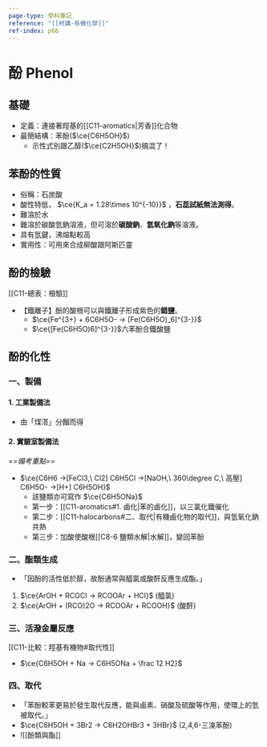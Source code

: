 ```yaml
---
page-type: 學科筆記
reference: "[[柯講-有機化學]]"
ref-index: p66
---
```

# 酚 Phenol
## 基礎
- 定義：連接著羥基的[[C11-aromatics|芳香]]化合物
- 最簡結構：苯酚($\ce{C6H5OH}$)
	- 示性式別跟乙醇($\ce{C2H5OH}$)搞混了！

## 苯酚的性質
- 俗稱：石炭酸
- 酸性特低， $\ce{K_a = 1.28\times 10^{-10}}$ ，**石蕊試紙無法測得**。
- 難溶於水
- 難溶於碳酸氫鈉溶液，但可溶於**碳酸鈉**、**氫氧化鈉**等溶液。
- 具有氫鍵，沸熔點較高
- 實用性：可用來合成柳酸跟阿斯匹靈

## 酚的檢驗
[[C11-總表：檢驗]]
- 【鐵離子】酚的酸根可以與鐵離子形成紫色的**錯鹽**。
	- $\ce{Fe^{3+} + 6C6H5O- -> [Fe(C6H5O)_6]^{3-}}$
	- $\ce{[Fe(C6H5O)6]^{3-}}$六苯酚合鐵酸鹽
## 酚的化性
### 一、製備
#### 1. 工業製備法
- 由「煤溚」分餾而得
#### 2. 實驗室製備法
*==備考重點==*
- $\ce{C6H6 ->[FeCl3,\ Cl2] C6H5Cl ->[NaOH,\ 360\degree C,\ 高壓] C6H5O- ->[H+] C6H5OH}$
	- 該鹽類亦可寫作 $\ce{C6H5ONa}$
	- 第一步：[[C11-aromatics#1. 鹵化|苯的鹵化]]，以三氯化鐵催化
	- 第二步：[[C11-halocarbons#二、取代|有機鹵化物的取代]]，與氫氧化鈉共熱
	- 第三步：加酸使酸根[[C8-6 鹽類水解|水解]]，變回苯酚
### 二、酯類生成
- 「因酚的活性低於醇，故酚通常與醯氯或酸酐反應生成酯。」
1. $\ce{ArOH + RCOCl -> RCOOAr + HCl}$ (醯氯)
2. $\ce{ArOH + (RCO)2O -> RCOOAr + RCOOH}$ (酸酐)

### 三、活潑金屬反應
[[C11-比較：羥基有機物#取代性]]
- $\ce{C6H5OH + Na -> C6H5ONa + \frac 12 H2}$

### 四、取代
- 「苯酚較苯更易於發生取代反應，能與鹵素、硝酸及硫酸等作用，使環上的氫被取代。」
- $\ce{C6H5OH + 3Br2 -> C6H2OHBr3 + 3HBr}$ (2,4,6-三溴苯酚)
- ![[酚類與酯]]
